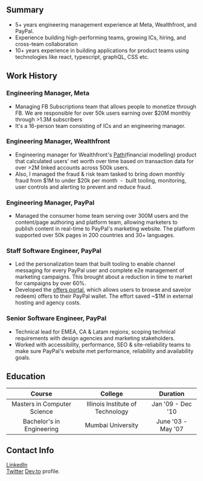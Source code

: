 ## Summary
- 5+ years engineering management experience at Meta, Wealthfront, and PayPal.
- Experience building high-performing teams, growing ICs, hiring, and cross-team collaboration
- 10+ years experience in building applications for product teams using technologies like react, typescript, graphQL, CSS etc.

## Work History
### Engineering Manager, Meta
- Managing FB Subscriptions team that allows people to monetize through FB. We are responsible for over 50k users earning over $20M monthly through >1.3M subscribers
- It's a 16-person team consisting of ICs and an engineering manager.

### Engineering Manager, Wealthfront
- Engineering manager for Wealthfront's [Path](https://www.wealthfront.com/blog/introducing-path/)(financial modelling) product that calculated users' net worth over time based on transaction data for over >2M linked accounts across 500k users.
- Also, I managed the fraud & risk team tasked to bring down monthly fraud from $1M to under $20k per month  -  built tooling, monitoring, user controls and alerting to prevent and reduce fraud.

### Engineering Manager, PayPal
- Managed the consumer home team serving over 300M users and the content/page authoring and platform team, allowing marketers to publish content in real-time to PayPal's marketing website. The platform supported over 50k pages in 200 countries and 30+ languages.

### Staff Software Engineer, PayPal
- Led the personalization team that built tooling to enable channel messaging for every PayPal user and complete e2e management of marketing campaigns. This brought about a reduction in time to market for campaigns by over 60%.
- Developed the [offers portal](https://www.paypal.com/deals), which allows users to browse and save(or redeem) offers to their PayPal wallet. The effort saved ~$1M in external hosting and agency costs.

### Senior Software Engineer, PayPal
- Technical lead for EMEA, CA & Latam regions, scoping technical requirements with design agencies and marketing stakeholders.
- Worked with accessibility, performance, SEO & site-reliability teams to make sure PayPal's website met performance, reliability and availability goals.

## Education
| Course      | College | Duration     |
| :---:        |    :----:   |          :---: |
| Masters in Computer Science       | Illinois Institute of Technology       | Jan '09 - Dec '10   |
| Bachelor's in Engineering   | Mumbai University        | June '03 - May '07      |

## Contact Info
[LinkedIn](https://www.linkedin.com/in/hozefajodiawalla)<br>
[Twitter](https://twitter.com/hozefaj)
[Dev.to](https://dev.to/hozefaj) profile.

